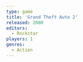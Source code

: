 ```yaml
---
type: game
title: 'Grand Theft Auto 2'
released: 2000
editors: 
  - Rockstar
players: 1
genres:
  - Action
---
```

